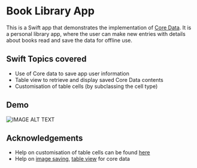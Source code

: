 # Book Library App

This is a Swift app that demonstrates the implementation of [Core Data](https://developer.apple.com/documentation/coredata). It is a personal library app, where the user can make new entries with details about books read and save the data for offline use.

## Swift Topics covered
- Use of Core data to save app user information
- Table view to retrieve and display saved Core Data contents
- Customisation of table cells (by subclassing the cell type)

## Demo

![IMAGE ALT TEXT](https://github.com/d-misra/Swift-Apps/blob/master/Project%202/Thumbnail.png)

<!-- https://stackoverflow.com/questions/11804820/embed-a-youtube-video  -->

## Acknowledgements

- Help on customisation of table cells can be found [here](https://stackoverflow.com/questions/26561461/outlets-cannot-be-connected-to-repeating-content-ios)
- Help on [image saving](https://medium.com/better-programming/how-to-save-an-image-to-core-data-with-swift-a1105ae2cf04), [table view](https://medium.com/ios-os-x-development/real-world-example-creating-a-journal-entry-app-with-core-data-in-swift-part-1-f77156a64497) for core data

